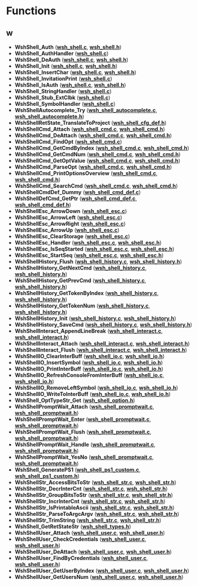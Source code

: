 
# Functions



## w

* **WshShell\_Auth** ([**wsh\_shell.c**](wsh__shell_8c.md), [**wsh\_shell.h**](wsh__shell_8h.md))
* **WshShell\_AuthHandler** ([**wsh\_shell.c**](wsh__shell_8c.md))
* **WshShell\_DeAuth** ([**wsh\_shell.c**](wsh__shell_8c.md), [**wsh\_shell.h**](wsh__shell_8h.md))
* **WshShell\_Init** ([**wsh\_shell.c**](wsh__shell_8c.md), [**wsh\_shell.h**](wsh__shell_8h.md))
* **WshShell\_InsertChar** ([**wsh\_shell.c**](wsh__shell_8c.md), [**wsh\_shell.h**](wsh__shell_8h.md))
* **WshShell\_InvitationPrint** ([**wsh\_shell.c**](wsh__shell_8c.md))
* **WshShell\_IsAuth** ([**wsh\_shell.c**](wsh__shell_8c.md), [**wsh\_shell.h**](wsh__shell_8h.md))
* **WshShell\_StringHandler** ([**wsh\_shell.c**](wsh__shell_8c.md))
* **WshShell\_Stub\_ExtClbk** ([**wsh\_shell.c**](wsh__shell_8c.md))
* **WshShell\_SymbolHandler** ([**wsh\_shell.c**](wsh__shell_8c.md))
* **WshShellAutocomplete\_Try** ([**wsh\_shell\_autocomplete.c**](wsh__shell__autocomplete_8c.md), [**wsh\_shell\_autocomplete.h**](wsh__shell__autocomplete_8h.md))
* **WshShellRetState\_TranslateToProject** ([**wsh\_shell\_cfg\_def.h**](wsh__shell__cfg__def_8h.md))
* **WshShellCmd\_Attach** ([**wsh\_shell\_cmd.c**](wsh__shell__cmd_8c.md), [**wsh\_shell\_cmd.h**](wsh__shell__cmd_8h.md))
* **WshShellCmd\_DeAttach** ([**wsh\_shell\_cmd.c**](wsh__shell__cmd_8c.md), [**wsh\_shell\_cmd.h**](wsh__shell__cmd_8h.md))
* **WshShellCmd\_FindOpt** ([**wsh\_shell\_cmd.c**](wsh__shell__cmd_8c.md))
* **WshShellCmd\_GetCmdByIndex** ([**wsh\_shell\_cmd.c**](wsh__shell__cmd_8c.md), [**wsh\_shell\_cmd.h**](wsh__shell__cmd_8h.md))
* **WshShellCmd\_GetCmdNum** ([**wsh\_shell\_cmd.c**](wsh__shell__cmd_8c.md), [**wsh\_shell\_cmd.h**](wsh__shell__cmd_8h.md))
* **WshShellCmd\_GetOptValue** ([**wsh\_shell\_cmd.c**](wsh__shell__cmd_8c.md), [**wsh\_shell\_cmd.h**](wsh__shell__cmd_8h.md))
* **WshShellCmd\_ParseOpt** ([**wsh\_shell\_cmd.c**](wsh__shell__cmd_8c.md), [**wsh\_shell\_cmd.h**](wsh__shell__cmd_8h.md))
* **WshShellCmd\_PrintOptionsOverview** ([**wsh\_shell\_cmd.c**](wsh__shell__cmd_8c.md), [**wsh\_shell\_cmd.h**](wsh__shell__cmd_8h.md))
* **WshShellCmd\_SearchCmd** ([**wsh\_shell\_cmd.c**](wsh__shell__cmd_8c.md), [**wsh\_shell\_cmd.h**](wsh__shell__cmd_8h.md))
* **WshShellCmdDef\_Dummy** ([**wsh\_shell\_cmd\_def.c**](wsh__shell__cmd__def_8c.md))
* **WshShellDefCmd\_GetPtr** ([**wsh\_shell\_cmd\_def.c**](wsh__shell__cmd__def_8c.md), [**wsh\_shell\_cmd\_def.h**](wsh__shell__cmd__def_8h.md))
* **WshShellEsc\_ArrowDown** ([**wsh\_shell\_esc.c**](wsh__shell__esc_8c.md))
* **WshShellEsc\_ArrowLeft** ([**wsh\_shell\_esc.c**](wsh__shell__esc_8c.md))
* **WshShellEsc\_ArrowRight** ([**wsh\_shell\_esc.c**](wsh__shell__esc_8c.md))
* **WshShellEsc\_ArrowUp** ([**wsh\_shell\_esc.c**](wsh__shell__esc_8c.md))
* **WshShellEsc\_ClearStorage** ([**wsh\_shell\_esc.c**](wsh__shell__esc_8c.md))
* **WshShellEsc\_Handler** ([**wsh\_shell\_esc.c**](wsh__shell__esc_8c.md), [**wsh\_shell\_esc.h**](wsh__shell__esc_8h.md))
* **WshShellEsc\_IsSeqStarted** ([**wsh\_shell\_esc.c**](wsh__shell__esc_8c.md), [**wsh\_shell\_esc.h**](wsh__shell__esc_8h.md))
* **WshShellEsc\_StartSeq** ([**wsh\_shell\_esc.c**](wsh__shell__esc_8c.md), [**wsh\_shell\_esc.h**](wsh__shell__esc_8h.md))
* **WshShellHistory\_Flush** ([**wsh\_shell\_history.c**](wsh__shell__history_8c.md), [**wsh\_shell\_history.h**](wsh__shell__history_8h.md))
* **WshShellHistory\_GetNextCmd** ([**wsh\_shell\_history.c**](wsh__shell__history_8c.md), [**wsh\_shell\_history.h**](wsh__shell__history_8h.md))
* **WshShellHistory\_GetPrevCmd** ([**wsh\_shell\_history.c**](wsh__shell__history_8c.md), [**wsh\_shell\_history.h**](wsh__shell__history_8h.md))
* **WshShellHistory\_GetTokenByIndex** ([**wsh\_shell\_history.c**](wsh__shell__history_8c.md), [**wsh\_shell\_history.h**](wsh__shell__history_8h.md))
* **WshShellHistory\_GetTokenNum** ([**wsh\_shell\_history.c**](wsh__shell__history_8c.md), [**wsh\_shell\_history.h**](wsh__shell__history_8h.md))
* **WshShellHistory\_Init** ([**wsh\_shell\_history.c**](wsh__shell__history_8c.md), [**wsh\_shell\_history.h**](wsh__shell__history_8h.md))
* **WshShellHistory\_SaveCmd** ([**wsh\_shell\_history.c**](wsh__shell__history_8c.md), [**wsh\_shell\_history.h**](wsh__shell__history_8h.md))
* **WshShellInteract\_AppendLineBreak** ([**wsh\_shell\_interact.c**](wsh__shell__interact_8c.md), [**wsh\_shell\_interact.h**](wsh__shell__interact_8h.md))
* **WshShellInteract\_Attach** ([**wsh\_shell\_interact.c**](wsh__shell__interact_8c.md), [**wsh\_shell\_interact.h**](wsh__shell__interact_8h.md))
* **WshShellInteract\_Flush** ([**wsh\_shell\_interact.c**](wsh__shell__interact_8c.md), [**wsh\_shell\_interact.h**](wsh__shell__interact_8h.md))
* **WshShellIO\_ClearInterBuff** ([**wsh\_shell\_io.c**](wsh__shell__io_8c.md), [**wsh\_shell\_io.h**](wsh__shell__io_8h.md))
* **WshShellIO\_InsertSymbol** ([**wsh\_shell\_io.c**](wsh__shell__io_8c.md), [**wsh\_shell\_io.h**](wsh__shell__io_8h.md))
* **WshShellIO\_PrintInterBuff** ([**wsh\_shell\_io.c**](wsh__shell__io_8c.md), [**wsh\_shell\_io.h**](wsh__shell__io_8h.md))
* **WshShellIO\_RefreshConsoleFromInterBuff** ([**wsh\_shell\_io.c**](wsh__shell__io_8c.md), [**wsh\_shell\_io.h**](wsh__shell__io_8h.md))
* **WshShellIO\_RemoveLeftSymbol** ([**wsh\_shell\_io.c**](wsh__shell__io_8c.md), [**wsh\_shell\_io.h**](wsh__shell__io_8h.md))
* **WshShellIO\_WriteToInterBuff** ([**wsh\_shell\_io.c**](wsh__shell__io_8c.md), [**wsh\_shell\_io.h**](wsh__shell__io_8h.md))
* **WshShell\_OptTypeStr\_Get** ([**wsh\_shell\_option.h**](wsh__shell__option_8h.md))
* **WshShellPromptWait\_Attach** ([**wsh\_shell\_promptwait.c**](wsh__shell__promptwait_8c.md), [**wsh\_shell\_promptwait.h**](wsh__shell__promptwait_8h.md))
* **WshShellPromptWait\_Enter** ([**wsh\_shell\_promptwait.c**](wsh__shell__promptwait_8c.md), [**wsh\_shell\_promptwait.h**](wsh__shell__promptwait_8h.md))
* **WshShellPromptWait\_Flush** ([**wsh\_shell\_promptwait.c**](wsh__shell__promptwait_8c.md), [**wsh\_shell\_promptwait.h**](wsh__shell__promptwait_8h.md))
* **WshShellPromptWait\_Handle** ([**wsh\_shell\_promptwait.c**](wsh__shell__promptwait_8c.md), [**wsh\_shell\_promptwait.h**](wsh__shell__promptwait_8h.md))
* **WshShellPromptWait\_YesNo** ([**wsh\_shell\_promptwait.c**](wsh__shell__promptwait_8c.md), [**wsh\_shell\_promptwait.h**](wsh__shell__promptwait_8h.md))
* **WshShell\_GeneratePS1** ([**wsh\_shell\_ps1\_custom.c**](wsh__shell__ps1__custom_8c.md), [**wsh\_shell\_ps1\_custom.h**](wsh__shell__ps1__custom_8h.md))
* **WshShellStr\_AccessBitsToStr** ([**wsh\_shell\_str.c**](wsh__shell__str_8c.md), [**wsh\_shell\_str.h**](wsh__shell__str_8h.md))
* **WshShellStr\_DecrInterCnt** ([**wsh\_shell\_str.c**](wsh__shell__str_8c.md), [**wsh\_shell\_str.h**](wsh__shell__str_8h.md))
* **WshShellStr\_GroupBitsToStr** ([**wsh\_shell\_str.c**](wsh__shell__str_8c.md), [**wsh\_shell\_str.h**](wsh__shell__str_8h.md))
* **WshShellStr\_IncrInterCnt** ([**wsh\_shell\_str.c**](wsh__shell__str_8c.md), [**wsh\_shell\_str.h**](wsh__shell__str_8h.md))
* **WshShellStr\_IsPrintableAscii** ([**wsh\_shell\_str.c**](wsh__shell__str_8c.md), [**wsh\_shell\_str.h**](wsh__shell__str_8h.md))
* **WshShellStr\_ParseToArgcArgv** ([**wsh\_shell\_str.c**](wsh__shell__str_8c.md), [**wsh\_shell\_str.h**](wsh__shell__str_8h.md))
* **WshShellStr\_TrimString** ([**wsh\_shell\_str.c**](wsh__shell__str_8c.md), [**wsh\_shell\_str.h**](wsh__shell__str_8h.md))
* **WshShell\_GetRetStateStr** ([**wsh\_shell\_types.h**](wsh__shell__types_8h.md))
* **WshShellUser\_Attach** ([**wsh\_shell\_user.c**](wsh__shell__user_8c.md), [**wsh\_shell\_user.h**](wsh__shell__user_8h.md))
* **WshShellUser\_CheckCredentials** ([**wsh\_shell\_user.c**](wsh__shell__user_8c.md), [**wsh\_shell\_user.h**](wsh__shell__user_8h.md))
* **WshShellUser\_DeAttach** ([**wsh\_shell\_user.c**](wsh__shell__user_8c.md), [**wsh\_shell\_user.h**](wsh__shell__user_8h.md))
* **WshShellUser\_FindByCredentials** ([**wsh\_shell\_user.c**](wsh__shell__user_8c.md), [**wsh\_shell\_user.h**](wsh__shell__user_8h.md))
* **WshShellUser\_GetUserByIndex** ([**wsh\_shell\_user.c**](wsh__shell__user_8c.md), [**wsh\_shell\_user.h**](wsh__shell__user_8h.md))
* **WshShellUser\_GetUsersNum** ([**wsh\_shell\_user.c**](wsh__shell__user_8c.md), [**wsh\_shell\_user.h**](wsh__shell__user_8h.md))




